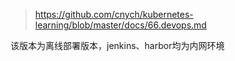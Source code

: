 > https://github.com/cnych/kubernetes-learning/blob/master/docs/66.devops.md

该版本为离线部署版本，jenkins、harbor均为内网环境